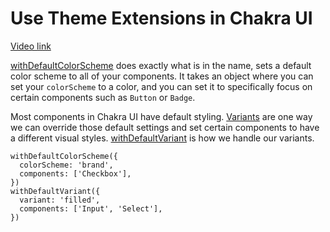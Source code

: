 # Use Theme Extensions in Chakra UI

[Video link](https://www.egghead.io/lessons/react-use-theme-extensions-in-chakra-ui?pl=build-a-modern-user-interface-with-chakra-ui-fac68106)

<TimeStamp start="00:10" end="00:25">

[withDefaultColorScheme](https://chakra-ui.com/docs/theming/customize-theme#theme-extension-withdefaultcolorscheme) does exactly what is in the name, sets a default color scheme to all of your components. It takes an object where you can set your `colorScheme` to a color, and you can set it to specifically focus on certain components such as `Button` or `Badge`. 

</TimeStamp>

<TimeStamp start="01:30" end="01:45">

Most components in Chakra UI have default styling. [Variants](https://chakra-ui.com/docs/theming/component-style#base-styles-and-modifier-styles) are one way we can override those default settings and set certain components to have a different visual styles. [withDefaultVariant](https://chakra-ui.com/docs/theming/customize-theme#theme-extension-withdefaultvariant) is how we handle our variants. 

</TimeStamp>

<TimeStamp start="01:50" end="02:00">

```tsx
withDefaultColorScheme({
  colorScheme: 'brand',
  components: ['Checkbox'],
})
withDefaultVariant({
  variant: 'filled',
  components: ['Input', 'Select'],
})
```

</TimeStamp>